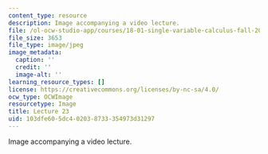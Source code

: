 ```yaml
---
content_type: resource
description: Image accompanying a video lecture.
file: /ol-ocw-studio-app/courses/18-01-single-variable-calculus-fall-2006/103dfe605dc402038733354973d31297_lec23.jpg
file_size: 3653
file_type: image/jpeg
image_metadata:
  caption: ''
  credit: ''
  image-alt: ''
learning_resource_types: []
license: https://creativecommons.org/licenses/by-nc-sa/4.0/
ocw_type: OCWImage
resourcetype: Image
title: Lecture 23
uid: 103dfe60-5dc4-0203-8733-354973d31297
---
```

Image accompanying a video lecture.